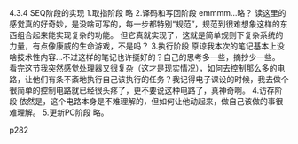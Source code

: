 4.3.4 SEQ阶段的实现
1.取指阶段
略
2.译码和写回阶段
emmmm…略？
读这里的感觉真的好奇妙，是没啥可写的，每一步都特别“规范”，规范到很难想象这样的东西组合起来能实现复杂的功能。
但它真就实现了，这就是简单规则下复杂系统的力量，有点像康威的生命游戏，不是吗？
3.执行阶段
原谅我本次的笔记基本上没啥技术性内容…不过这样的笔记也许挺好的？自己的思考多一些，摘抄少一些。
看完这节我突然感觉处理器又很复杂（这才是现实情况），如何去控制那么多的电路，让他们有条不紊地执行自己该执行的任务？我记得电子课设的时候，我去做个很简单的控制电路就已经很头疼了，更不要说这种电路了，真神奇啊。
4.访存阶段
依然是，这个电路本身是不难理解的，但如何让他动起来，做自己该做的事很难理解。
5.更新PC阶段
略。

p282
